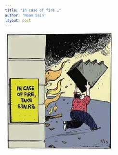 ```yaml
---
title: "In case of fire …"
author: 'Noam Sain'
layout: post
---
```


![In case of fire](/assets/2016/2016-08-In-case-of-fire.jpg)